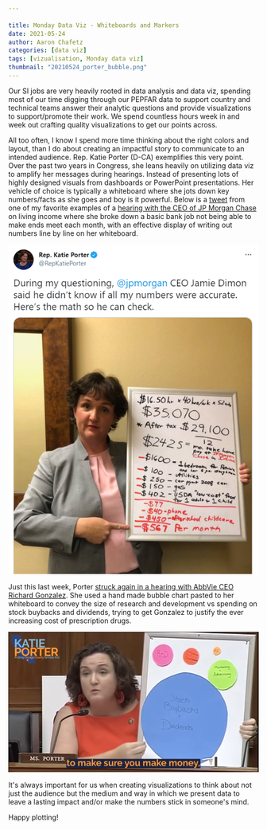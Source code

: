 ```yaml
---

title: Monday Data Viz - Whiteboards and Markers
date: 2021-05-24
author: Aaron Chafetz
categories: [data viz]
tags: [vizualisation, Monday data viz]
thumbnail: "20210524_porter_bubble.png"
---
```


Our SI jobs are very heavily rooted in data analysis and data viz, spending most of our time digging through our PEPFAR data to support country and technical teams answer their analytic questions and provide visualizations to support/promote their work. We spend countless hours week in and week out crafting quality visualizations to get our points across.  

All too often, I know I spend more time thinking about the right colors and layout, than I do about creating an impactful story to communicate to an intended audience.  Rep. Katie Porter (D-CA) exemplifies this very point. Over the past two years in Congress, she leans heavily on utilizing data viz to amplify her messages during hearings. Instead of presenting lots of highly designed visuals from dashboards or PowerPoint presentations. Her vehicle of choice is typically a whiteboard where she jots down key numbers/facts as she goes and boy is it powerful. Below is a [tweet](https://twitter.com/RepKatiePorter/status/1116049180902948865?s=20) from one of my favorite examples of a [hearing with the CEO of JP Morgan Chase](https://www.youtube.com/watch?v=yh4nhkuvuFc) on living income where she broke down a basic bank job not being able to make ends meet each month, with an effective display of writing out numbers line by line on her whiteboard. 

![Porter by the numbers](/assets/images/posts/20210524_porter_numbers-breakdown.png)

Just this last week, Porter [struck again in a hearing with AbbVie CEO Richard Gonzalez](https://www.youtube.com/watch?v=hRWEteXYD_Y). She used a hand made bubble chart pasted to her whiteboard to convey the size of research and development vs spending on stock buybacks and dividends, trying to get Gonzalez to justify the ever increasing cost of prescription drugs. 

![Porter bubble chart](/assets/images/posts/20210524_porter_bubble.png)

It's always important for us when creating visualizations to think about not just the audience but the medium and way in which we present data to leave a lasting impact and/or make the numbers stick in someone's mind.

Happy plotting!